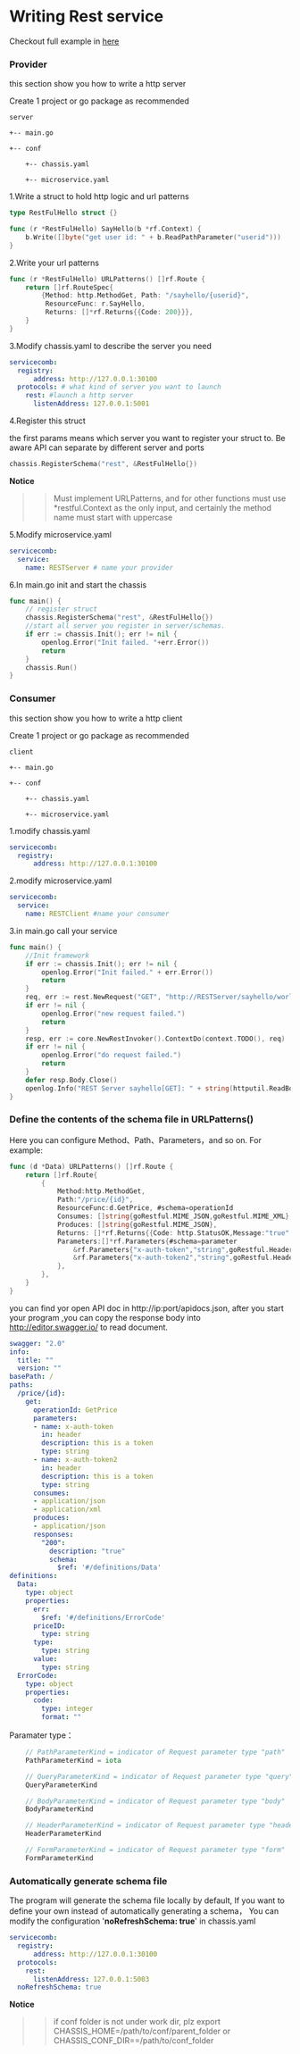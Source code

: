 Writing Rest service
==========================
Checkout full example in [here](https://github.com/go-chassis/go-chassis/tree/master/examples/rest)
### Provider
this section show you how to write a http server

Create 1 project or go package as recommended 
```
server

+-- main.go

+-- conf

    +-- chassis.yaml

    +-- microservice.yaml
```

1.Write a struct to hold http logic and url patterns
```go
type RestFulHello struct {}

func (r *RestFulHello) SayHello(b *rf.Context) {
    b.Write([]byte("get user id: " + b.ReadPathParameter("userid")))
}
```
2.Write your url patterns
```go
func (r *RestFulHello) URLPatterns() []rf.Route {
    return []rf.RouteSpec{
        {Method: http.MethodGet, Path: "/sayhello/{userid}", 
         ResourceFunc: r.SayHello,
         Returns: []*rf.Returns{{Code: 200}}},
    }
}
```
3.Modify chassis.yaml to describe the server you need
```yaml
servicecomb:
  registry:
      address: http://127.0.0.1:30100 
  protocols: # what kind of server you want to launch
    rest: #launch a http server
      listenAddress: 127.0.0.1:5001
```

4.Register this struct

the first params means which server you want to register your struct to. Be aware API can separate by different server and ports
```go
chassis.RegisterSchema("rest", &RestFulHello{})
```

**Notice**
>>Must implement URLPatterns, and for other functions must use \*restful.Context as the only input, 
and certainly the method name must start with uppercase


5.Modify microservice.yaml
```yaml
servicecomb:
  service:
    name: RESTServer # name your provider
```
6.In main.go init and start the chassis 
```go
func main() {
    // register struct
    chassis.RegisterSchema("rest", &RestFulHello{})
    //start all server you register in server/schemas.
    if err := chassis.Init(); err != nil {
        openlog.Error("Init failed. "+err.Error())
        return
    }
    chassis.Run()
}
```
### Consumer
this section show you how to write a http client

Create 1 project or go package as recommended 
```
client

+-- main.go

+-- conf
    
    +-- chassis.yaml
    
    +-- microservice.yaml
```
1.modify chassis.yaml
```yaml
servicecomb:
  registry:
      address: http://127.0.0.1:30100
```
2.modify microservice.yaml
```yaml
servicecomb:
  service:
    name: RESTClient #name your consumer
```
3.in main.go call your service
```go
func main() {
	//Init framework
	if err := chassis.Init(); err != nil {
		openlog.Error("Init failed." + err.Error())
		return
	}
	req, err := rest.NewRequest("GET", "http://RESTServer/sayhello/world", nil)
	if err != nil {
		openlog.Error("new request failed.")
		return
	}
	resp, err := core.NewRestInvoker().ContextDo(context.TODO(), req)
	if err != nil {
		openlog.Error("do request failed.")
		return
	}
	defer resp.Body.Close()
	openlog.Info("REST Server sayhello[GET]: " + string(httputil.ReadBody(resp)))
}
```


### Define the contents of the schema file in URLPatterns()

Here you can configure Method、Path、Parameters，and so on.
For example:

```go
func (d *Data) URLPatterns() []rf.Route {
	return []rf.Route{
		{
			Method:http.MethodGet,
			Path:"/price/{id}",
			ResourceFunc:d.GetPrice, #schema=operationId
			Consumes: []string{goRestful.MIME_JSON,goRestful.MIME_XML},
			Produces: []string{goRestful.MIME_JSON},
			Returns: []*rf.Returns{{Code: http.StatusOK,Message:"true",Model: Data{}}},
			Parameters:[]*rf.Parameters{#schema=parameter
				&rf.Parameters{"x-auth-token","string",goRestful.HeaderParameterKind,"this is a token"},
				&rf.Parameters{"x-auth-token2","string",goRestful.HeaderParameterKind,"this is a token"},
			},
		},
	}
}
````
you can find yor open API doc in http://ip:port/apidocs.json, after you start your program
,you can copy the response body into http://editor.swagger.io/ to read document.
```yaml
swagger: "2.0"
info:
  title: ""
  version: ""
basePath: /
paths:
  /price/{id}:
    get:
      operationId: GetPrice
      parameters:
      - name: x-auth-token
        in: header
        description: this is a token
        type: string
      - name: x-auth-token2
        in: header
        description: this is a token
        type: string
      consumes:
      - application/json
      - application/xml
      produces:
      - application/json
      responses:
        "200":
          description: "true"
          schema:
            $ref: '#/definitions/Data'
definitions:
  Data:
    type: object
    properties:
      err:
        $ref: '#/definitions/ErrorCode'
      priceID:
        type: string
      type:
        type: string
      value:
        type: string
  ErrorCode:
    type: object
    properties:
      code:
        type: integer
        format: ""
```

Paramater type：

```go
	// PathParameterKind = indicator of Request parameter type "path"
	PathParameterKind = iota

	// QueryParameterKind = indicator of Request parameter type "query"
	QueryParameterKind

	// BodyParameterKind = indicator of Request parameter type "body"
	BodyParameterKind

	// HeaderParameterKind = indicator of Request parameter type "header"
	HeaderParameterKind

	// FormParameterKind = indicator of Request parameter type "form"
	FormParameterKind
```

### Automatically generate schema file
The program will generate the schema file locally by default, 
If you want to define your own instead of automatically generating a schema，
You can modify the configuration '**noRefreshSchema: true**' in chassis.yaml

```yaml
servicecomb:
  registry:
      address: http://127.0.0.1:30100 
  protocols:
    rest:
      listenAddress: 127.0.0.1:5003
  noRefreshSchema: true
```


**Notice**
>> if conf folder is not under work dir, plz export CHASSIS_HOME=/path/to/conf/parent_folder or CHASSIS_CONF_DIR==/path/to/conf_folder
